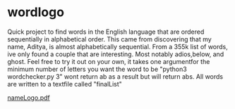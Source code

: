 # wordlogo

Quick project to find words in the English language that are ordered sequentially in alphabetical order.
This came from discovering that my name, Aditya, is almost alphabetically sequential. From a 355k list of words, ive only found a couple that are interesting. Most notably adios,below, and ghost. Feel free to try it out on your own, it takes one argumentfor the minimum number of letters you want the word to be
"python3 wordchecker.py 3" wont return ab as a result but will return abs. All words are written to a textfile called "finalList"


[nameLogo.pdf](https://github.com/sutble/wordlogo/files/491374/nameLogo.pdf)
